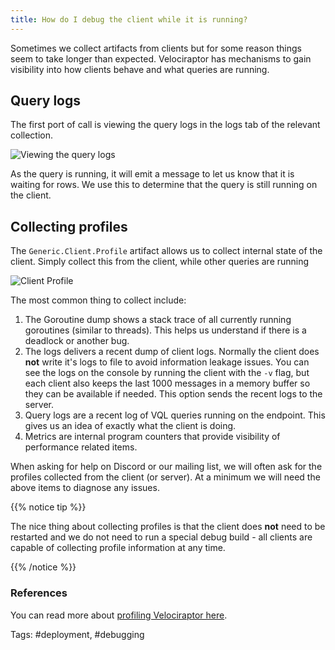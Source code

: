 ```yaml
---
title: How do I debug the client while it is running?
---
```


Sometimes we collect artifacts from clients but for some reason things seem to take longer than expected. Velociraptor has mechanisms to gain visibility into how clients behave and what queries are running.

## Query logs

The first port of call is viewing the query logs in the logs tab of the relevant collection.

![Viewing the query logs](https://user-images.githubusercontent.com/3856546/159195874-ec6c8322-cb70-4254-861a-95888db94201.png)

As the query is running, it will emit a message to let us know that it is waiting for rows. We use this to determine that the query is still running on the client.

## Collecting profiles

The `Generic.Client.Profile` artifact allows us to collect internal state of the client. Simply collect this from the client, while other queries are running

![Client Profile](https://user-images.githubusercontent.com/3856546/159196011-28808471-4111-42ba-bfd3-819381bdf596.png)

The most common thing to collect include:

1. The Goroutine dump shows a stack trace of all currently running goroutines (similar to threads). This helps us understand if there is a deadlock or another bug.
2. The logs delivers a recent dump of client logs. Normally the client does **not** write it's logs to file to avoid information leakage issues. You can see the logs on the console by running the client with the `-v` flag, but each client also keeps the last 1000 messages in a memory buffer so they can be available if needed. This option sends the recent logs to the server.
3. Query logs are a recent log of VQL queries running on the endpoint. This gives us an idea of exactly what the client is doing.
4. Metrics are internal program counters that provide visibility of performance related items.

When asking for help on Discord or our mailing list, we will often ask for the profiles collected from the client (or server). At a minimum we will need the above items to diagnose any issues.

{{% notice tip %}}

The nice thing about collecting profiles is that the client does **not** need to be restarted and we do not need to run a special debug build - all clients are capable of collecting profile information at any time.

{{% /notice %}}

### References

You can read more about [profiling Velociraptor here](https://docs.velociraptor.app/blog/2020/2020-08-16-profiling-the-beast-58913437fd16/).

Tags: #deployment, #debugging
